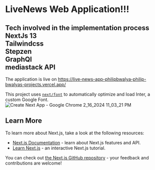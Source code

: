 # LiveNews Web Application!!!<br>
## Tech involved in the implementation process <br> NextJs 13 <br> Tailwindcss <br> Stepzen <br> GraphQl <br> mediastack API <br> 

The application is live on https://live-news-app-philipbwalya-philip-bwalyas-projects.vercel.app/

This project uses [`next/font`](https://nextjs.org/docs/basic-features/font-optimization) to automatically optimize and load Inter, a custom Google Font.
![Create Next App - Google Chrome 2_16_2024 11_03_21 PM](https://github.com/philipbwalya/Live_News_Web_Application/assets/128143570/1b408f78-8903-4196-be16-056a8cbeccbb)


## Learn More

To learn more about Next.js, take a look at the following resources:

- [Next.js Documentation](https://nextjs.org/docs) - learn about Next.js features and API.
- [Learn Next.js](https://nextjs.org/learn) - an interactive Next.js tutorial.

You can check out [the Next.js GitHub repository](https://github.com/vercel/next.js/) - your feedback and contributions are welcome!


